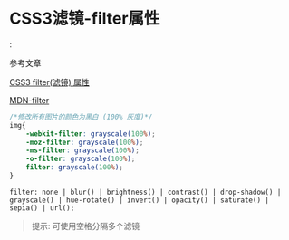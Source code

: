 # CSS3滤镜-filter属性

<!tags!>: <!CSS!> <!CSS3!> <!滤镜!>

参考文章

[CSS3 filter(滤镜) 属性](http://www.runoob.com/cssref/css3-pr-filter.html)

[MDN-filter](https://developer.mozilla.org/zh-CN/docs/Web/CSS/filter)

```css
/*修改所有图片的颜色为黑白 (100% 灰度)*/
img{
    -webkit-filter: grayscale(100%);
    -moz-filter: grayscale(100%);
    -ms-filter: grayscale(100%);
    -o-filter: grayscale(100%);
    filter: grayscale(100%);
}
```

```
filter: none | blur() | brightness() | contrast() | drop-shadow() | grayscale() | hue-rotate() | invert() | opacity() | saturate() | sepia() | url();
```

> 提示: 可使用空格分隔多个滤镜
